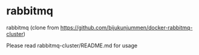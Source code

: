 # rabbitmq

rabbitmq (clone from https://github.com/bijukunjummen/docker-rabbitmq-cluster)

Please read rabbitmq-cluster/README.md for usage